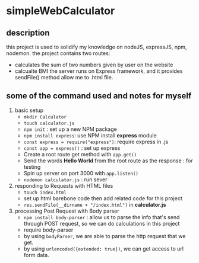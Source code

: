 # simpleWebCalculator
## description
this project is used to solidify my knowledge on nodeJS, expressJS, npm, nodemon. the project contains two routes:
  - calculates the sum of two numbers given by user on the website
  - calcualte BMI
the server runs on Express framework, and it provides sendFile() method allow me to .html file.

## some of the command used and notes for myself
  1. basic setup
      - `mkdir Calculator`
      - `touch calculator.js`
      - `npm init` : set up a new NPM package
      - `npm install express`: use NPM install **express** module
      - `const express = require("express")`: require express in .js
      - `const app = express()` : set up express
      - Create a root route get method with `app.get()`
      - Send the words **Hello World** from the root route as the response : for testing 
      - Spin up  server on port 3000 with `app.listen()`
      - `nodemon calculator.js` : run sever
   2. responding to Requests with HTML files
      - `touch index.html`
      -  set up html barebone code then add related code for this project
      - `res.sendFile(__dirname + "/index.html")` in **calculator.js** 
   3. processing Post Request with Body parser
      - `npm install body-parser` : allow us to parse the info that's send through POST request, so we can do calculations in this project
      -  require body-parser
      - by using `bodyParser`, we are able to parse the http request that we get.
      - by using `urlencoded({extended: true})`, we can get access to url form data.
